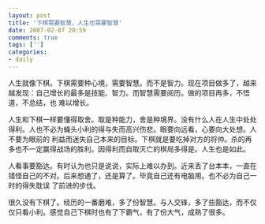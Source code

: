 ```yaml
---
layout: post
title: '下棋需要智慧，人生也需要智慧'
date: 2007-02-07 20:59
comments: true
tags: ['']
categories:
- daily
---
```


人生就像下棋。下棋需要种心境，需要智慧。而不是智力。现在项目做多了，越来越发现：自己增长的最多是技能、智力。而智慧需要阅历。做的项目再多，不悟道，不总结，也
难以增长。

人生和下棋一样要懂得取舍。取是种能力，舍是种境界。没有什么人在人生中处处得利。人也不必为蝇头小利的得与失而高兴伤悲。眼要向远看，心要向大处想。人不要为眼前的
利益而迷失自己本来的目标。下棋就是要吃掉对方的将帅。杀的再多也不一定赢得战场的胜利。因得利而自取灭亡的棋局多得是。人生也是如此。

人看事要豁达。有时认为也只是说说，实际上难以办到。近来丢了台本本，一直在错怪自己的不对。后来想通了，还是算了。毕竟自己还有电脑用。也不必为自己一时的得失耽误
了前进的步伐。

很久没有下棋了。经历的一番磨难，多了份智慧。与人交锋，多了些豁达，而不仅仅只看小利。感觉自己下棋时也有了下霸气，有了份大气，成熟了很多。

